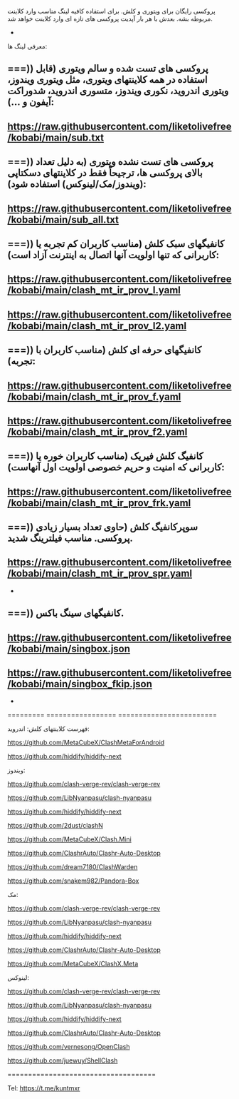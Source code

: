 پروکسی رایگان برای ویتوری و کلش. برای استفاده کافیه لینگ مناسب وارد کلاینت مربوطه بشه. بعدش با هر بار آپدیت پروکسی های تازه ای وارد کلاینت خواهد شد.

-

معرفی لینگ ها:

===)) پروکسی های تست شده و سالم ویتوری (قابل استفاده در همه کلاینتهای ویتوری، مثل ویتوری ویندوز، ویتوری اندروید، نکوری ویندوز، متسوری اندروید، شدوراکت آیفون و ...):
-
https://raw.githubusercontent.com/liketolivefree/kobabi/main/sub.txt
-
===)) پروکسی های تست نشده ویتوری (به دلیل تعداد بالای پروکسی ها، ترجیحاً فقط در کلاینتهای دسکتاپی (ویندوز/مک/لینوکس) استفاده شود):
-
https://raw.githubusercontent.com/liketolivefree/kobabi/main/sub_all.txt
-
===)) کانفیگهای سبک کلش (مناسب کاربران کم تجربه یا کاربرانی که تنها اولویت آنها اتصال به اینترنت آزاد است):
-
https://raw.githubusercontent.com/liketolivefree/kobabi/main/clash_mt_ir_prov_l.yaml
-
https://raw.githubusercontent.com/liketolivefree/kobabi/main/clash_mt_ir_prov_l2.yaml
-

===)) کانفیگهای حرفه ای کلش (مناسب کاربران با تجربه):
-
https://raw.githubusercontent.com/liketolivefree/kobabi/main/clash_mt_ir_prov_f.yaml
-
https://raw.githubusercontent.com/liketolivefree/kobabi/main/clash_mt_ir_prov_f2.yaml
-

===)) کانفیگ کلش فیریک (مناسب کاربران خوره یا کاربرانی که امنیت و حریم خصوصی اولویت اول آنهاست):
-
https://raw.githubusercontent.com/liketolivefree/kobabi/main/clash_mt_ir_prov_frk.yaml
-

===)) سوپرکانفیگ کلش (حاوی تعداد بسیار زیادی پروکسی. مناسب فیلترینگ شدید.
-
https://raw.githubusercontent.com/liketolivefree/kobabi/main/clash_mt_ir_prov_spr.yaml
-


-

===)) کانفیگهای سینگ باکس.
-
https://raw.githubusercontent.com/liketolivefree/kobabi/main/singbox.json
-
https://raw.githubusercontent.com/liketolivefree/kobabi/main/singbox_fkip.json
-

-
========= ================= ========================


فهرست کلاینتهای کلش: اندروید:

https://github.com/MetaCubeX/ClashMetaForAndroid

https://github.com/hiddify/hiddify-next


ویندوز:

https://github.com/clash-verge-rev/clash-verge-rev

https://github.com/LibNyanpasu/clash-nyanpasu

https://github.com/hiddify/hiddify-next

https://github.com/2dust/clashN

https://github.com/MetaCubeX/Clash.Mini

https://github.com/ClashrAuto/Clashr-Auto-Desktop

https://github.com/dream7180/ClashWarden

https://github.com/snakem982/Pandora-Box


مک:

https://github.com/clash-verge-rev/clash-verge-rev

https://github.com/LibNyanpasu/clash-nyanpasu

https://github.com/hiddify/hiddify-next

https://github.com/ClashrAuto/Clashr-Auto-Desktop

https://github.com/MetaCubeX/ClashX.Meta


لینوکس:

https://github.com/clash-verge-rev/clash-verge-rev

https://github.com/LibNyanpasu/clash-nyanpasu

https://github.com/hiddify/hiddify-next

https://github.com/ClashrAuto/Clashr-Auto-Desktop

https://github.com/vernesong/OpenClash

https://github.com/juewuy/ShellClash


====================================


Tel: https://t.me/kuntmxr

